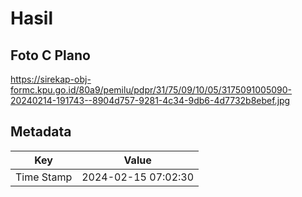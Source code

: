 # Hasil

## Foto C Plano

https://sirekap-obj-formc.kpu.go.id/80a9/pemilu/pdpr/31/75/09/10/05/3175091005090-20240214-191743--8904d757-9281-4c34-9db6-4d7732b8ebef.jpg


## Metadata

| Key        | Value               |
| ---------- | ------------------- |
| Time Stamp | 2024-02-15 07:02:30 |



